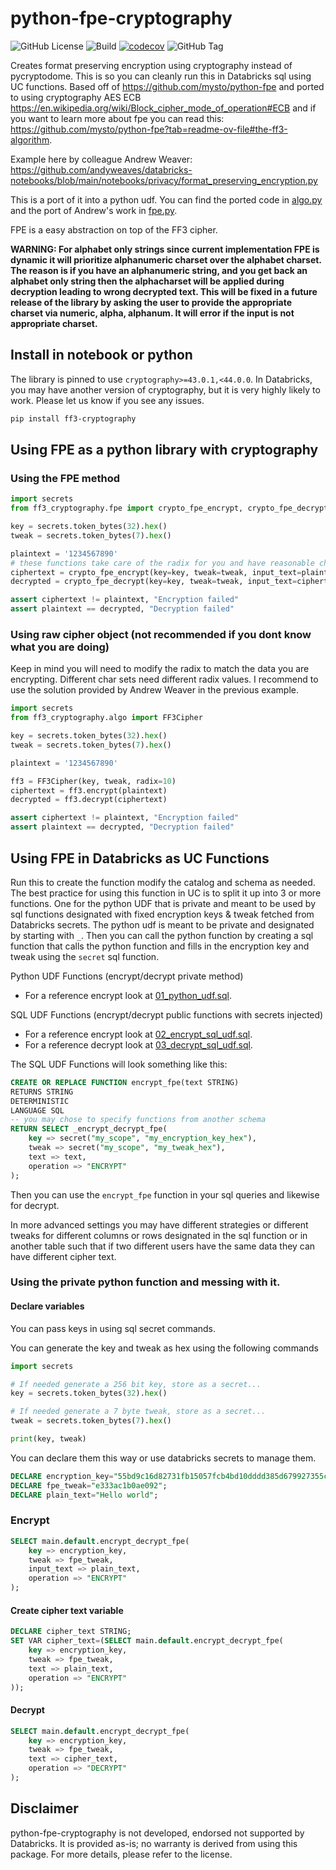 # python-fpe-cryptography

![GitHub License](https://img.shields.io/github/license/stikkireddy/python-fpe-cryptography)
![Build](https://github.com/stikkireddy/python-fpe-cryptography/actions/workflows/build.yaml/badge.svg)
[![codecov](https://codecov.io/github/stikkireddy/python-fpe-cryptography/branch/main/graph/badge.svg?token=EORUY66PNQ)](https://codecov.io/github/stikkireddy/python-fpe-cryptography)
![GitHub Tag](https://img.shields.io/github/v/tag/stikkireddy/python-fpe-cryptography?sort=semver&label=Latest%20Version)


Creates format preserving encryption using cryptography instead of pycryptodome. This is so you can cleanly run this in Databricks sql using UC functions.
Based off of https://github.com/mysto/python-fpe and ported to using cryptography AES ECB 
https://en.wikipedia.org/wiki/Block_cipher_mode_of_operation#ECB and if you want to 
learn more about fpe you can read this: https://github.com/mysto/python-fpe?tab=readme-ov-file#the-ff3-algorithm.

Example here by colleague Andrew Weaver: https://github.com/andyweaves/databricks-notebooks/blob/main/notebooks/privacy/format_preserving_encryption.py

This is a port of it into a python udf. You can find the ported code in [algo.py](ff3_cryptography/algo.py) and 
the port of Andrew's work in [fpe.py](ff3_cryptography/fpe.py).

FPE is a easy abstraction on top of the FF3 cipher.

**WARNING: For alphabet only strings since current implementation FPE is dynamic it will prioritize alphanumeric charset over the alphabet charset.
The reason is if you have an alphanumeric string, and you get back an alphabet only string then the alphacharset will be applied during decryption 
leading to wrong decrypted text. This will be fixed in a future release of the library by asking the user to provide the appropriate charset via 
numeric, alpha, alphanum. It will error if the input is not appropriate charset.**

## Install in notebook or python

The library is pinned to use `cryptography>=43.0.1,<44.0.0`. In Databricks, you may 
have another version of cryptography, but it is very highly likely to work. Please let us 
know if you see any issues.


```bash
pip install ff3-cryptography
```

## Using FPE as a python library with cryptography

### Using the FPE method

```python
import secrets
from ff3_cryptography.fpe import crypto_fpe_encrypt, crypto_fpe_decrypt

key = secrets.token_bytes(32).hex()
tweak = secrets.token_bytes(7).hex()

plaintext = '1234567890'
# these functions take care of the radix for you and have reasonable charsets and handle special chars
ciphertext = crypto_fpe_encrypt(key=key, tweak=tweak, input_text=plaintext)
decrypted = crypto_fpe_decrypt(key=key, tweak=tweak, input_text=ciphertext)

assert ciphertext != plaintext, "Encryption failed"
assert plaintext == decrypted, "Decryption failed"
```

### Using raw cipher object (not recommended if you dont know what you are doing)

Keep in mind you will need to modify the radix to match the data you are encrypting. Different char sets need 
different radix values. I recommend to use the solution provided by Andrew Weaver in the previous example.

```python
import secrets 
from ff3_cryptography.algo import FF3Cipher

key = secrets.token_bytes(32).hex()
tweak = secrets.token_bytes(7).hex()

plaintext = '1234567890'

ff3 = FF3Cipher(key, tweak, radix=10)
ciphertext = ff3.encrypt(plaintext)
decrypted = ff3.decrypt(ciphertext)

assert ciphertext != plaintext, "Encryption failed"
assert plaintext == decrypted, "Decryption failed"
```

## Using FPE in Databricks as UC Functions

Run this to create the function modify the catalog and schema as needed. The best practice for using this function in UC 
is to split it up into 3 or more functions. One for the python UDF that is private and meant to be used by sql functions designated 
with fixed encryption keys & tweak fetched from Databricks secrets. The python udf is meant to be private and designated 
by starting with `_`. Then you can call the python function by creating a sql function that calls the python function and 
fills in the encryption key and tweak using the `secret` sql function. 

Python UDF Functions (encrypt/decrypt private method)
* For a reference encrypt look at [01_python_udf.sql](sql/01_python_udf.sql).

SQL UDF Functions (encrypt/decrypt public functions with secrets injected)
* For a reference encrypt look at [02_encrypt_sql_udf.sql](sql/02_encrypt_sql_udf.sql).
* For a reference decrypt look at [03_decrypt_sql_udf.sql](sql/03_decrypt_sql_udf.sql).


The SQL UDF Functions will look something like this:

```sql
CREATE OR REPLACE FUNCTION encrypt_fpe(text STRING)
RETURNS STRING
DETERMINISTIC
LANGUAGE SQL
-- you may chose to specify functions from another schema
RETURN SELECT _encrypt_decrypt_fpe(
    key => secret("my_scope", "my_encryption_key_hex"),
    tweak => secret("my_scope", "my_tweak_hex"),
    text => text,
    operation => "ENCRYPT"
);
```

Then you can use the `encrypt_fpe` function in your sql queries and likewise for decrypt. 

In more advanced settings you may have different strategies or different tweaks for different columns or rows designated 
in the sql function or in another table such that if two different users have the same data they can have different cipher 
text. 


### Using the private python function and messing with it.

#### Declare variables

You can pass keys in using sql secret commands. 

You can generate the key and tweak as hex using the following commands
```python
import secrets

# If needed generate a 256 bit key, store as a secret...
key = secrets.token_bytes(32).hex()

# If needed generate a 7 byte tweak, store as a secret...
tweak = secrets.token_bytes(7).hex()

print(key, tweak)
```

You can declare them this way or use databricks secrets to manage them.

```sql
DECLARE encryption_key="55bd9c16d82731fb15057fcb4bd10dddd385d679927355cec976dc1f956f0559";
DECLARE fpe_tweak="e333ac1b0ae092";
DECLARE plain_text="Hello world";
```

### Encrypt

```sql
SELECT main.default.encrypt_decrypt_fpe(
    key => encryption_key,
    tweak => fpe_tweak,
    input_text => plain_text,
    operation => "ENCRYPT"
);
```

#### Create cipher text variable

```sql
DECLARE cipher_text STRING;
SET VAR cipher_text=(SELECT main.default.encrypt_decrypt_fpe(
    key => encryption_key,
    tweak => fpe_tweak,
    text => plain_text,
    operation => "ENCRYPT"
));
```

#### Decrypt

```sql
SELECT main.default.encrypt_decrypt_fpe(
    key => encryption_key,
    tweak => fpe_tweak,
    text => cipher_text,
    operation => "DECRYPT"
);
```

## Disclaimer
python-fpe-cryptography is not developed, endorsed not supported by Databricks. It is provided as-is; no warranty is derived from using this package. 
For more details, please refer to the license.